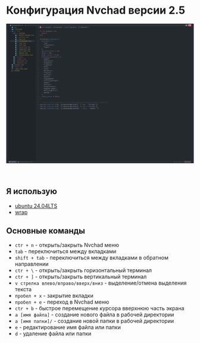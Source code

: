 # Конфигурация Nvchad версии 2.5

<p align="center">
  <img src="image.png">
</p>
</br>

## Я использую

- [ubuntu 24.04LTS](https://ubuntu.com/download/desktop)
- [wrap](https://www.warp.dev/)

## Основные команды

- `ctr + n` - открыть/закрыть Nvchad меню
- `tab` - переключиться между вкладками
- `shift + tab` - переключиться между вкладками в обратном направлении
- `ctr + \` - открыть/закрыть горизонтальный терминал
- `ctr + ]` - открыть/закрыть вертикальный терминал
- `v стрелка влево/вправо/вверх/вниз` - выделение/отмена выделения текста
- `пробел + x` - закрытие вкладки
- `пробел + e` - переход в Nvchad меню
- `ctr + b` - быстрое перемещение курсора вверхнюю часть экрана
- `a [имя файла]` - создание нового файла в рабочей директории
- `a [имя папки]/` - создание новой папки в рабочей директории
- `e` - редактирование имя файла или папки
- `d` - удаление файла или папки
